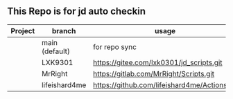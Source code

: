 ## This Repo  is for jd auto checkin


| Project | branch           |              usage           |
| ------------ | -------------------------- | ---------------                   |
|                    | main   (default)     |              for repo sync           |
|                    | LXK9301              |             https://gitee.com/lxk0301/jd_scripts.git           |
|                    | MrRight              |             https://gitlab.com/MrRight/Scripts.git          |
|                    | lifeishard4me        |             https://github.com/lifeishard4me/Actions.git          |
